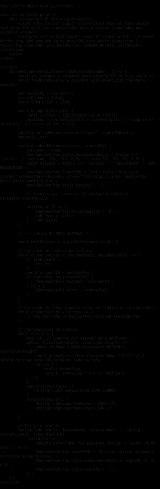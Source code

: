 <!DOCTYPE html>
<html lang="pt-br">
<head>
    <meta charset="UTF-8">
    <meta name="viewport" content="width=device-width, initial-scale=1.0, user-scalable=no">
    <title>Scanner de ID</title>
    <script src="https://cdn.tailwindcss.com"></script>
    <!-- NOVA BIBLIOTECA DE SCANNER - MAIS ESTÁVEL -->
    <script src="https://unpkg.com/html5-qrcode@2.3.8/html5-qrcode.min.js"></script>
    <style>
        body, html {
            margin: 0; padding: 0;
            height: 100%; width: 100%;
            overflow: hidden;
            background: #000;
        }
        #reader {
            width: 100%;
            height: 100%;
            position: absolute;
            top: 0;
            left: 0;
        }
        #reader video {
            width: 100% !important;
            height: 100% !important;
            object-fit: cover !important;
        }
        /* Estilo da janela de scan customizada */
        #reader__scan_region {
            border: 4px solid rgba(255, 255, 255, 0.7) !important;
            border-radius: 16px;
            background: none !important;
        }
        .scan-line {
            position: absolute;
            left: 10%;
            top: 0;
            width: 80%;
            height: 3px;
            background: #e74c3c;
            box-shadow: 0 0 10px #e74c3c, 0 0 20px #e74c3c;
            border-radius: 3px;
            animation: scan-animation 3s infinite cubic-bezier(0.5, 0, 0.5, 1);
        }
        @keyframes scan-animation {
            0% { transform: translateY(10px); }
            50% { transform: translateY(calc(100% - 20px)); }
            100% { transform: translateY(10px); }
        }
        #controls-panel {
            position: absolute;
            bottom: 0;
            left: 0;
            right: 0;
            z-index: 10;
            background: rgba(0, 0, 0, 0.8);
            backdrop-filter: blur(8px);
            border-top-left-radius: 24px;
            border-top-right-radius: 24px;
            padding: 1.5rem;
        }
        #feedback-overlay {
            position: fixed; top: 0; left: 0; width: 100%; height: 100%;
            opacity: 0;
            pointer-events: none;
            transition: opacity 0.25s ease-in-out;
            display: flex; flex-direction: column;
            align-items: center; justify-content: center;
            font-size: 1.8rem; color: white; font-weight: bold;
            text-align: center; text-shadow: 0 0 12px rgba(0,0,0,0.8);
            z-index: 100;
        }
    </style>
</head>
<body>
    <!-- O leitor da nova biblioteca será renderizado aqui -->
    <div id="reader"></div>

    <div id="feedback-overlay"></div>

    <div id="controls-panel">
        <div class="w-full max-w-lg mx-auto">
            <label for="id-list-input" class="block text-sm font-medium text-gray-200 mb-2 text-center">IDs para procurar (separados por vírgula):</label>
            <textarea id="id-list-input" rows="2" class="w-full p-3 border border-gray-600 rounded-lg bg-gray-700 text-white focus:ring-2 focus:ring-blue-500" placeholder="Ex: 8949461894921, 123456789"></textarea>
        </div>
    </div>

    <script>
        document.addEventListener('DOMContentLoaded', () => {
            const idListInput = document.getElementById('id-list-input');
            const feedbackOverlay = document.getElementById('feedback-overlay');
            
            let validIds = new Set();
            let isPaused = false;
            const SCAN_DELAY = 2500;

            function updateIdList() {
                const idsText = idListInput.value.trim();
                validIds = new Set(idsText ? idsText.split(',').map(id => id.trim()).filter(id => id) : []);
            }
            idListInput.addEventListener('input', updateIdList);
            updateIdList(); 

            function showFeedback(status, scannedId) {
                isPaused = true;
                feedbackOverlay.style.backgroundColor = status === 'success' ? 'rgba(46, 204, 113, 0.9)' : 'rgba(231, 76, 60, 0.9)';
                const message = status === 'success' ? 'ENCONTRADO' : 'NÃO ENCONTRADO';
                feedbackOverlay.innerHTML = `<div style="font-size: 2.5rem;">${message}</div><div style="font-size: 1.2rem; margin-top: 8px;">${scannedId}</div>`;
                feedbackOverlay.style.opacity = '1';
                
                if (status === 'success' && navigator.vibrate) navigator.vibrate(150);

                setTimeout(() => {
                    feedbackOverlay.style.opacity = '0';
                    isPaused = false;
                }, SCAN_DELAY);
            }

            // --- LÓGICA DO NOVO SCANNER ---

            const html5QrCode = new Html5Qrcode("reader");

            // Callback de sucesso da leitura
            const onScanSuccess = (decodedText, decodedResult) => {
                if (isPaused) {
                    return;
                }
                const scannedId = decodedText;
                if (validIds.has(scannedId)) {
                    showFeedback('success', scannedId);
                } else {
                    showFeedback('error', scannedId);
                }
            };

            // Callback de falha (ignora erros de "código não encontrado")
            const onScanFailure = (error) => {
                // Não faz nada, a biblioteca continua tentando ler.
            };

            // Configurações do scanner
            const config = {
                fps: 10, // Quadros por segundo para analisar
                qrbox: (viewfinderWidth, viewfinderHeight) => {
                    const minEdge = Math.min(viewfinderWidth, viewfinderHeight);
                    const qrboxSize = Math.floor(minEdge * 0.7); // A janela de scan será 70% do menor lado da tela
                    return {
                        width: qrboxSize,
                        height: qrboxSize * 0.6 // Retângulo
                    };
                },
                supportedScanTypes: [
                    Html5QrcodeScanType.SCAN_TYPE_CAMERA
                ],
                formatsToSupport: [ 
                    Html5QrcodeSupportedFormats.CODE_128,
                    Html5QrcodeSupportedFormats.EAN_13
                ]
            };

            // Inicia o scanner
            html5QrCode.start({ facingMode: "environment" }, config, onScanSuccess, onScanFailure)
                .catch(err => {
                    console.error("Não foi possível iniciar o leitor de QR code.", err);
                    feedbackOverlay.innerHTML = "Erro ao iniciar a câmera. Verifique as permissões.";
                    feedbackOverlay.style.backgroundColor = 'rgba(0, 0, 0, 0.8)';
                    feedbackOverlay.style.opacity = '1';
                });
        });
    </script>
</body>
</html>


